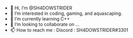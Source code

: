 - 👋 Hi, I’m @SH4DOWSTRIDER
- 👀 I’m interested in coding, gaming, and aquascaping. 
- 🌱 I’m currently learning C++
- 💞️ I’m looking to collaborate on ...
- 📫 How to reach me : Discord : SH4DOWSTRIDER#3301

 
